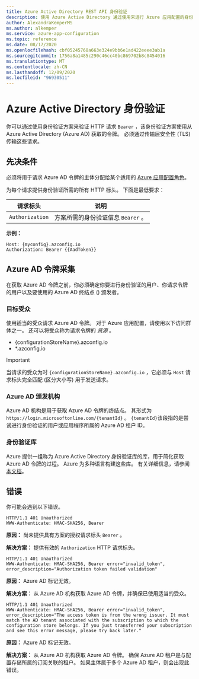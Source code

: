 ```yaml
---
title: Azure Active Directory REST API 身份验证
description: 使用 Azure Active Directory 通过使用来进行 Azure 应用配置的身份验证 REST API
author: AlexandraKemperMS
ms.author: alkemper
ms.service: azure-app-configuration
ms.topic: reference
ms.date: 08/17/2020
ms.openlocfilehash: cbf05245768a663e324e9bb6e1ad422eeee3ab1a
ms.sourcegitcommit: 1756a8a1485c290c46cc40bc869702b8c8454016
ms.translationtype: MT
ms.contentlocale: zh-CN
ms.lasthandoff: 12/09/2020
ms.locfileid: "96930511"
---
```

# <a name="azure-active-directory-authentication"></a>Azure Active Directory 身份验证

你可以通过使用身份验证方案来验证 HTTP 请求 `Bearer` ，该身份验证方案使用从 Azure Active Directory (Azure AD) 获取的令牌。 必须通过传输层安全性 (TLS) 传输这些请求。

## <a name="prerequisites"></a>先决条件

必须将用于请求 Azure AD 令牌的主体分配给某个适用的 [Azure 应用配置角色](./rest-api-authorization-azure-ad.md)。

为每个请求提供身份验证所需的所有 HTTP 标头。 下面是最低要求：

|  请求标头 | 说明  |
| --------------- | ------------ |
| `Authorization` | 方案所需的身份验证信息 `Bearer` 。 |

**示例：**

```http
Host: {myconfig}.azconfig.io
Authorization: Bearer {{AadToken}}
```

## <a name="azure-ad-token-acquisition"></a>Azure AD 令牌采集

在获取 Azure AD 令牌之前，你必须确定你要进行身份验证的用户、你请求令牌的用户以及要使用的 Azure AD 终结点 () 颁发者。

### <a name="audience"></a>目标受众

使用适当的受众请求 Azure AD 令牌。 对于 Azure 应用配置，请使用以下访问群体之一。 还可以将受众称为请求令牌的 *资源* 。

- {configurationStoreName}.azconfig.io
- *.azconfig.io

> [!IMPORTANT]
> 当请求的受众为时 `{configurationStoreName}.azconfig.io` ，它必须与 `Host` 请求标头完全匹配 (区分大小写) 用于发送请求。

### <a name="azure-ad-authority"></a>Azure AD 颁发机构

Azure AD 机构是用于获取 Azure AD 令牌的终结点。 其形式为 `https://login.microsoftonline.com/{tenantId}` 。 `{tenantId}`该段指的是尝试进行身份验证的用户或应用程序所属的 Azure AD 租户 ID。

### <a name="authentication-libraries"></a>身份验证库

Azure 提供一组称为 Azure Active Directory 身份验证库的库，用于简化获取 Azure AD 令牌的过程。 Azure 为多种语言构建这些库。 有关详细信息，请参阅[本文档](../active-directory/azuread-dev/active-directory-authentication-libraries.md)。

## <a name="errors"></a>错误

你可能会遇到以下错误。

```http
HTTP/1.1 401 Unauthorized
WWW-Authenticate: HMAC-SHA256, Bearer
```

**原因：** 尚未提供具有方案的授权请求标头 `Bearer` 。

**解决方案：** 提供有效的 `Authorization` HTTP 请求标头。

```http
HTTP/1.1 401 Unauthorized
WWW-Authenticate: HMAC-SHA256, Bearer error="invalid_token", error_description="Authorization token failed validation"
```

**原因：** Azure AD 标记无效。

**解决方案：** 从 Azure AD 机构获取 Azure AD 令牌，并确保已使用适当的受众。

```http
HTTP/1.1 401 Unauthorized
WWW-Authenticate: HMAC-SHA256, Bearer error="invalid_token", error_description="The access token is from the wrong issuer. It must match the AD tenant associated with the subscription to which the configuration store belongs. If you just transferred your subscription and see this error message, please try back later."
```

**原因：** Azure AD 标记无效。

**解决方案：** 从 Azure AD 机构获取 Azure AD 令牌。 确保 Azure AD 租户是与配置存储所属的订阅关联的租户。 如果主体属于多个 Azure AD 租户，则会出现此错误。
